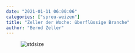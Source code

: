 ```yaml
---
date: "2021-01-11 06:00:06"
categories: ["spreu-weizen"]
title: "Zeller der Woche: überflüssige Branche"
author: "Bernd Zeller"
---
```



<figure>
<img src="https://www.publicomag.com/wp-content/uploads/2021/01/überflüssige-Branche-1320x926.jpg" alt=stdsize>
</figure>

